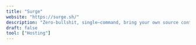 ```yaml
---
title: "Surge"
website: "https://surge.sh/"
description: "Zero-bullshit, single–command, bring your own source control web publishing CDN. Yes, it’s free."
draft: false
tool: ["Hosting"]
---
```

